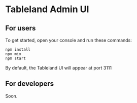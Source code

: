 # Tableland Admin UI

## For users

To get started, open your console and run these commands:

```console
npm install
npx mix
npm start
```

By default, the Tableland UI will appear at port 3111

## For developers

Soon.
